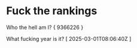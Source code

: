 # Fuck the rankings

Who the hell am I?
{ 9366226 }

What fucking year is it?
[ 2025-03-01T08:06:40Z ]
